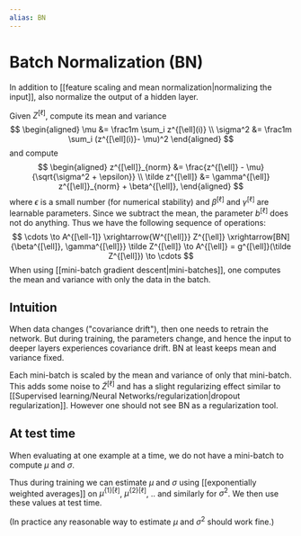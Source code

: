 ```yaml
---
alias: BN
---
```

# Batch Normalization (BN)

In addition to [[feature scaling and mean normalization|normalizing the input]], also normalize the output of a hidden layer.

Given $Z^{[\ell]}$, compute its mean and variance
$$
	\begin{aligned}
		\mu &= \frac1m \sum_i z^{[\ell](i)} \\
		\sigma^2 &= \frac1m \sum_i (z^{[\ell](i)}- \mu)^2
	\end{aligned}
$$
and compute
$$
	\begin{aligned}
		z^{[\ell]}_{norm} &= \frac{z^{[\ell]} - \mu}{\sqrt{\sigma^2 + \epsilon}} \\
		\tilde z^{[\ell]} &= \gamma^{[\ell]} z^{[\ell]}_{norm} + \beta^{[\ell]},
	\end{aligned}
$$
where $\epsilon$ is a small number (for numerical stability) and $\beta^{[\ell]}$ and $\gamma^{[\ell]}$ are learnable parameters. Since we subtract the mean, the parameter $b^{[\ell]}$ does not do anything. Thus we have the following sequence of operations:
$$
	\cdots \to A^{[\ell-1]} \xrightarrow{W^{[\ell]}} Z^{[\ell]} \xrightarrow[BN]{\beta^{[\ell]}, \gamma^{[\ell]}} \tilde Z^{[\ell]} \to A^{[\ell]} = g^{[\ell]}(\tilde Z^{[\ell]}) \to \cdots
$$
When using [[mini-batch gradient descent|mini-batches]], one computes the mean and variance with only the data in the batch.

## Intuition

When data changes ("covariance drift"), then one needs to retrain the network. But during training, the parameters change, and hence the input to deeper layers experiences covariance drift. BN at least keeps mean and variance fixed.

Each mini-batch is scaled by the mean and variance of only that mini-batch. This adds some noise to $\tilde Z^{[\ell]}$ and has a slight regularizing effect similar to [[Supervised learning/Neural Networks/regularization|dropout regularization]]. However one should not see BN as a regularization tool.

## At test time

When evaluating at one example at a time, we do not have a mini-batch to compute $\mu$ and $\sigma$.

Thus during training we can estimate $\mu$ and $\sigma$ using [[exponentially weighted averages]] on $\mu^{\{1\}[\ell]}$, $\mu^{\{2\}[\ell]}$, .. and similarly for $\sigma^2$. We then use these values at test time.

(In practice any reasonable way to estimate $\mu$ and $\sigma^2$ should work fine.)